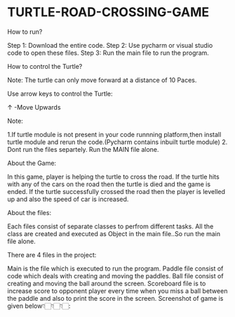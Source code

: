 # TURTLE-ROAD-CROSSING-GAME

How to run?

Step 1: Download the entire code. 
Step 2: Use pycharm or visual studio code to open these files. 
Step 3: Run the main file to run the program.

How to control the Turtle?

Note:
The turtle can only move forward at a distance of 10 Paces.

Use arrow keys to control the Turtle:

↑ -Move Upwards

Note:

1.If turtle module is not present in your code runnning platform,then install turtle module and rerun the code.(Pycharm contains inbuilt turtle module) 
2. Dont run the files separtely. Run the MAIN file alone.

About the Game:

In this game, player is helping the turtle to cross the road. If the turtle hits with any of the cars on the road then the turtle is died and the game is ended. If the turtle successfully crossed the road then the player is levelled up and also the speed of car is increased.

About the files:

Each files consist of separate classes to perfrom different tasks. All the class are created and executed as Object in the main file..So run the main file alone.

There are 4 files in the project:

Main is the file which is executed to run the program.
Paddle file consist of code which deals with creating and moving the paddles.
Ball file consist of creating and moving the ball around the screen.
Scoreboard file is to increase score to opponent player every time when you miss a ball between the paddle and also to print the score in the screen.
Screenshot of game is given below👇🏻👇🏻👇🏻:

